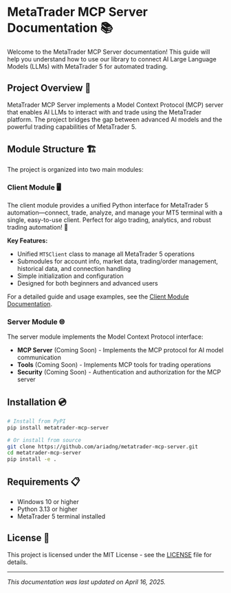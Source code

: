 # MetaTrader MCP Server Documentation 📚

Welcome to the MetaTrader MCP Server documentation! This guide will help you understand how to use our library to connect AI Large Language Models (LLMs) with MetaTrader 5 for automated trading.

## Project Overview 🌟

MetaTrader MCP Server implements a Model Context Protocol (MCP) server that enables AI LLMs to interact with and trade using the MetaTrader platform. The project bridges the gap between advanced AI models and the powerful trading capabilities of MetaTrader 5.

## Module Structure 🏗️

The project is organized into two main modules:

### Client Module 🖥️

The client module provides a unified Python interface for MetaTrader 5 automation—connect, trade, analyze, and manage your MT5 terminal with a single, easy-to-use client. Perfect for algo trading, analytics, and robust trading automation! 🚀

**Key Features:**
- Unified `MT5Client` class to manage all MetaTrader 5 operations
- Submodules for account info, market data, trading/order management, historical data, and connection handling
- Simple initialization and configuration
- Designed for both beginners and advanced users

For a detailed guide and usage examples, see the [Client Module Documentation](metatrader_client/README.md).


### Server Module 🌐

The server module implements the Model Context Protocol interface:

- **MCP Server** (Coming Soon) - Implements the MCP protocol for AI model communication
- **Tools** (Coming Soon) - Implements MCP tools for trading operations
- **Security** (Coming Soon) - Authentication and authorization for the MCP server


## Installation 💿

```bash
# Install from PyPI
pip install metatrader-mcp-server

# Or install from source
git clone https://github.com/ariadng/metatrader-mcp-server.git
cd metatrader-mcp-server
pip install -e .
```

## Requirements 📋

- Windows 10 or higher
- Python 3.13 or higher
- MetaTrader 5 terminal installed

## License 📄

This project is licensed under the MIT License - see the [LICENSE](../LICENSE) file for details.

---

*This documentation was last updated on April 16, 2025.*
